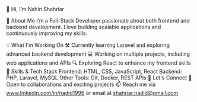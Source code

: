 👋 Hi, I’m Nahin Shahriar

🚀 About Me
I’m a Full-Stack Developer passionate about both frontend and backend development.
I love building scalable applications and continuously improving my skills.

💡 What I'm Working On
🛠️ Currently learning Laravel and exploring advanced backend development
💻 Working on multiple projects, including web applications and APIs
🔍 Exploring React to enhance my frontend skills
🌱 Skills & Tech Stack
Frontend: HTML, CSS, JavaScript, React
Backend: PHP, Laravel, MySQL
Other Tools: Git, Docker, REST APIs
💬 Let's Connect
💼 Open to collaborations and exciting projects
📫 Reach me via www.linkedin.com/in/nadid1996 or email at shahriar.nadid@gmail.com

